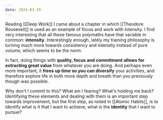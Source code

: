 ```yaml
---
date: 2024-03-29
---
```


Reading [[Deep Work]] I came about a chapter in which [[Theodore Roosevelt]] is used as an example of focus and work with intensity. I find very interesting that all these famous polymaths have that variable in common: **intensity**. Interestingly enough, lately my training philosophy is turning much more towards consistency and intensity instead of pure volume, which seems to be the norm.

In fact, doing things with **quality, focus and commitment allows for extracting great value** from whatever you are doing. And perhaps even more important, it **frees up time so you can diversify** your activities, and therefore explore life in both more depth and breath than you previously though was possible.

Why don't I commit to this? What am I fearing? What's holding me back? Identifying these elements and dealing with them is an important step towards improvement, but the first step, as noted in [[Atomic Habits]], is to identify what is it that I want to achieve, what is the **identity** that I want to pursue?
